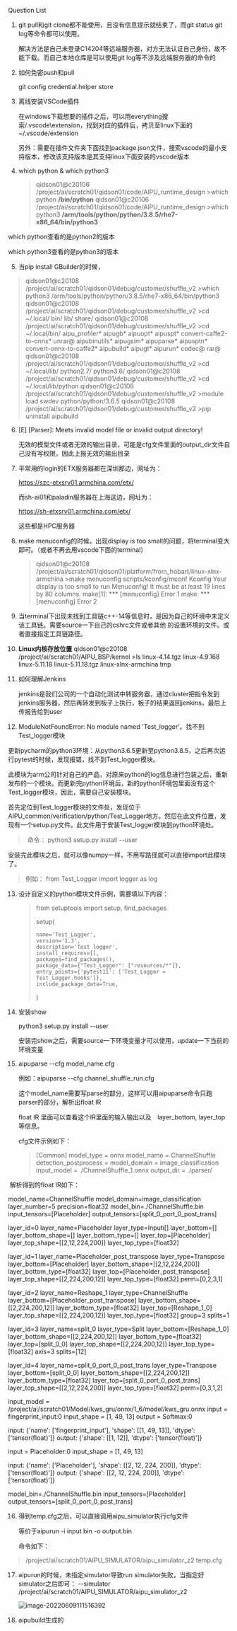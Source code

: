Question List

1. git pull和git clone都不能使用，且没有信息提示就结束了，而git status git log等命令都可以使用。
   
   解决方法是自己未登录C14204等远端服务器，对方无法认证自己身份，故不能下载。而自己本地仓库是可以使用git log等不涉及远端服务器的命令的

2. 如何免密push和pull
   
   git config credential.helper store

3. 离线安装VSCode插件
   
   在windows下载想要的插件之后，可以用everything搜索/.vscode\extension，找到对应的插件后，拷贝至linux下面的~/.vscode/extension
   
   另外：需要在插件文件夹下面找到package.json文件，搜索vscode的最小支持版本，修改该支持版本是其支持linux下面安装的vscode版本

4. which python & which python3
   
   > qidson01@c20106 /project/ai/scratch01/qidson01/code/AIPU_runtime_design >which python
   > **/bin/python**
   > qidson01@c20106 /project/ai/scratch01/qidson01/code/AIPU_runtime_design >which python3
   > **/arm/tools/python/python/3.8.5/rhe7-x86_64/bin/python3**

which python查看的是python2的版本

which python3查看的是python3的版本

5. 当pip install GBuilder的时候，

> qidson01@c20108 /project/ai/scratch01/qidson01/debug/customer/shuffle_v2 >which python3
> /arm/tools/python/python/3.8.5/rhe7-x86_64/bin/python3
> qidson01@c20108 /project/ai/scratch01/qidson01/debug/customer/shuffle_v2 >cd ~/.local/
> bin/   lib/   share/ 
> qidson01@c20108 /project/ai/scratch01/qidson01/debug/customer/shuffle_v2 >cd ~/.local/bin/
> aipu_profiler*          aipugb*                 aipuopt*                aipuspt*                convert-caffe2-to-onnx* unrar@
> aipubinutils*           aipugsim*               aipuparse*              aipusptn*               convert-onnx-to-caffe2* 
> aipubuild*              aipugt*                 aipurun*                codec@                  rar@                    
> qidson01@c20108 /project/ai/scratch01/qidson01/debug/customer/shuffle_v2 >cd ~/.local/lib/
> python2.7/ python3.6/ 
> qidson01@c20108 /project/ai/scratch01/qidson01/debug/customer/shuffle_v2 >cd ~/.local/lib/python
> qidson01@c20108 /project/ai/scratch01/qidson01/debug/customer/shuffle_v2 >module load swdev python/python/3.6.5
> qidson01@c20108 /project/ai/scratch01/qidson01/debug/customer/shuffle_v2 >pip uninstall aipubuild

6. [E] [Parser]: Meets invalid model file or invalid output directory!
   
   无效的模型文件或者无效的输出目录，可能是cfg文件里面的output_dir文件自己没有写权限，因此上报无效的输出目录

7. 平常用的login的ETX服务器都在深圳那边，网址为：
   
   https://szc-etxsrv01.armchina.com/etx/
   
   而sh-ai01和paladin服务器在上海这边，网址为：
   
   https://sh-etxsrv01.armchina.com/etx/
   
   这些都是HPC服务器

8. make menuconfig的时候，出现display is too small的问题，将terminal变大即可。（或者不再去用vscode下面的terminal）
   
   > qidson01@c20108 /project/ai/scratch01/qidson01/platform/from_hobart/linux-xlnx-armchina >make menuconfig
   > scripts/kconfig/mconf  Kconfig
   > Your display is too small to run Menuconfig!
   > It must be at least 19 lines by 80 columns.
   > make[1]: *** [menuconfig] Error 1
   > make: *** [menuconfig] Error 2

9. 当terminal下出现未找到工具链c++-14等信息时，是因为自己的环境中未定义该工具链。需要source一下自己的cshrc文件或者其他 的设置环境的文件。或者直接指定工具链路径。

10. **Linux内核存放位置**
    qidson01@c20108 /project/ai/scratch01/AIPU_BSP/kernel >ls
    linux-4.14.tgz  linux-4.9.168  linux-5.11.18  linux-5.11.18.tgz  linux-xlnx-armchina  tmp

11. 如何理解Jenkins
    
    jenkins是我们公司的一个自动化测试中转服务器，通过cluster把指令发到jenkins服务器，然后再转发到板子上执行，板子的结果返回jenkins，最后上传报告给到user

12. ModuleNotFoundError: No module named 'Test_logger'。找不到Test_logger模块

​        更新pycharm的python3环境：从python3.6.5更新至python3.8.5，之后再次运行pytest的时候，发现报错，找不到Test_logger模块。

​        此模块为arm公司针对自己的产品，对原来python的log信息进行包装之后，重新发布的一个模块。而更新完python环境后，新的python环境包里面没有这个Test_logger模块，因此，需要自己安装模块。

​        首先定位到Test_logger模块的文件处，发现位于AIPU_common/verification/python/Test_Logger地方。然后在此文件位置，发现有一个setup.py文件。此文件用于安装Test_logger模块到python环境处。

> ​        命令： python3 setup.py install --user

​        安装完此模块之后，就可以像numpy一样，不用写路径就可以直接import此模块了。

> 例如： from Test_Logger import logger as log

13. 设计自定义的python模块文件示例，需要填以下内容：
    
    > from setuptools import setup, find_packages
    > 
    > setup(
    > 
    >     name='Test_Logger',
    >     version='1.3',
    >     description='Test logger',
    >     install_requires=[],
    >     packages=find_packages(),
    >     package_data={"Test_Logger": ["resources/*"]},
    >     entry_points={'pytest11': ['Test_Logger = Test_Logger.hooks']},
    >     include_package_data=True,
    > 
    > )

14. 安装show
    
    python3 setup.py install --user
    
    安装完show之后，需要source一下环境变量才可以使用，update一下当前的环境变量

15. aipuparse --cfg model_name.cfg
    
    例如：aipuparse --cfg channel_shuffle_run.cfg
    
    这个model_name需要写parse的部分，这样可以用aipuparse命令只跑parser的部分，解析出float IR
    
    float IR 里面可以查看这个IR里面的输入输出以及　layer_bottom, layer_top等信息。
    
    cfg文件示例如下：
    
    > [Common]
    > model_type = onnx
    > model_name = ChannelShuffle
    > detection_postprocess = 
    > model_domain = image_classification
    > input_model = ./ChannelShuffle_1.onnx
    > output_dir = ./parser/

​        解析得到的float IR如下：

model_name=ChannelShuffle
model_domain=image_classification
layer_number=5
precision=float32
model_bin=./ChannelShuffle.bin
input_tensors=[Placeholder]
output_tensors=[split_0_port_0_post_trans]

layer_id=0
layer_name=Placeholder
layer_type=Inputi[]
layer_bottom=[]
layer_bottom_shape=[]
layer_bottom_type=[]
layer_top=[Placeholder]
layer_top_shape=[[2,12,224,200]]
layer_top_type=[float32]

layer_id=1
layer_name=Placeholder_post_transpose
layer_type=Transpose
layer_bottom=[Placeholder]
layer_bottom_shape=[[2,12,224,200]]
layer_bottom_type=[float32]
layer_top=[Placeholder_post_transpose]
layer_top_shape=[[2,224,200,12]]
layer_top_type=[float32]
perm=[0,2,3,1]

layer_id=2
layer_name=Reshape_1
layer_type=ChannelShuffle
layer_bottom=[Placeholder_post_transpose]
layer_bottom_shape=[[2,224,200,12]]
layer_bottom_type=[float32]
layer_top=[Reshape_1_0]
layer_top_shape=[[2,224,200,12]]
layer_top_type=[float32]
group=3
splits=1

layer_id=3
layer_name=split_0
layer_type=Split
layer_bottom=[Reshape_1_0]
layer_bottom_shape=[[2,224,200,12]]
layer_bottom_type=[float32]
layer_top=[split_0_0]
layer_top_shape=[[2,224,200,12]]
layer_top_type=[float32]
axis=3
splits=[12]

layer_id=4
layer_name=split_0_port_0_post_trans
layer_type=Transpose
layer_bottom=[split_0_0]
layer_bottom_shape=[[2,224,200,12]]
layer_bottom_type=[float32]
layer_top=[split_0_port_0_post_trans]
layer_top_shape=[[2,12,224,200]]
layer_top_type=[float32]
perm=[0,3,1,2]

input_model = /project/ai/scratch01/Model/kws_gru/onnx/1_6/model/kws_gru.onnx
input = fingerprint_input:0
input_shape = [1, 49, 13]
output = Softmax:0

input: {'name': ['fingerprint_input'], 'shape': [[1, 49, 13]], 'dtype': ['tensor(float)']}
output: {'shape': [[1, 12]], 'dtype': ['tensor(float)']}

input = Placeholder:0
input_shape = [1, 49, 13]

input: {'name': ['Placeholder'], 'shape': [[2, 12, 224, 200]], 'dtype': ['tensor(float)']}
output: {'shape': [[2, 12, 224, 200]], 'dtype': ['tensor(float)']}

model_bin=./ChannelShuffle.bin
input_tensors=[Placeholder]
output_tensors=[split_0_port_0_post_trans]

16. 得到temp.cfg之后，可以直接调用aipu_simulator执行cfg文件
    
    等价于aipurun -i input.bin -o output.bin
    
    命令如下：

> /project/ai/scratch01/AIPU_SIMULATOR/aipu_simulator_z2 temp.cfg

17. aipurun的时候，未指定simulator导致run simulator失败，当指定好simulator之后即可： --simulator /project/ai/scratch01/AIPU_SIMULATOR/aipu_simulator_z2
    
    ![image-20220609111516392](C:\Users\33010\AppData\Roaming\Typora\typora-user-images\image-20220609111516392.png)

18. aipubuild生成的
